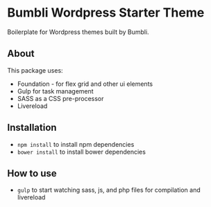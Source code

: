 # Bumbli Wordpress Starter Theme

Boilerplate for Wordpress themes built by Bumbli.

## About
This package uses:
* Foundation - for flex grid and other ui elements
* Gulp for task management
* SASS as a CSS pre-processor
* Livereload


## Installation
* `npm install` to install npm dependencies
* `bower install` to install bower dependencies

## How to use
* `gulp` to start watching sass, js, and php files for compilation and livereload